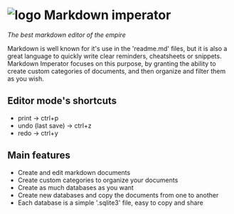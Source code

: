 # ![logo](https://i.goopics.net/lhw9s2.png) Markdown imperator

*The best markdown editor of the empire*

Markdown is well known for it's use in the 'readme.md' files, but it is also a great language to quickly write clear reminders, cheatsheets or snippets. Markdown Imperator focuses on this purpose, by granting the ability to create custom categories of documents, and then organize and filter them as you wish.

## Editor mode's shortcuts
- print -> ctrl+p
- undo (last save) -> ctrl+z
- redo -> ctrl+y

## Main features
- Create and edit markdown documents
- Create custom categories to organize your documents
- Create as much databases as you want
- Create new databases and copy the documents from one to another
- Each database is a simple '.sqlite3' file, easy to copy and share
